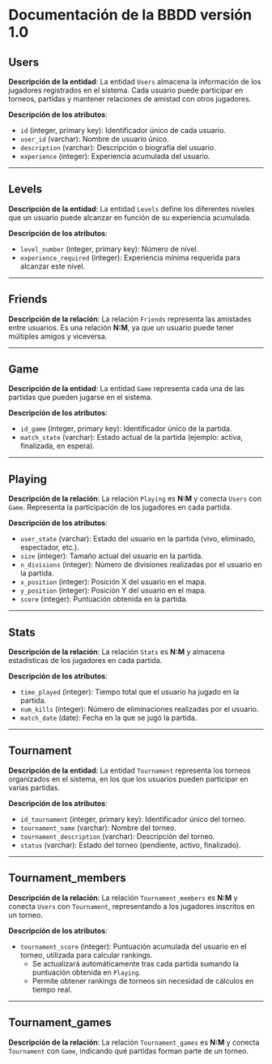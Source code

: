 # Documentación de la BBDD versión 1.0

## Users

**Descripción de la entidad**: La entidad `Users` almacena la información de los jugadores registrados en el sistema. Cada usuario puede participar en torneos, partidas y mantener relaciones de amistad con otros jugadores.

**Descripción de los atributos**:

- `id` (integer, primary key): Identificador único de cada usuario.
- `user_id` (varchar): Nombre de usuario único.
- `description` (varchar): Descripción o biografía del usuario.
- `experience` (integer): Experiencia acumulada del usuario.

---

## Levels

**Descripción de la entidad**: La entidad `Levels` define los diferentes niveles que un usuario puede alcanzar en función de su experiencia acumulada.

**Descripción de los atributos**:

- `level_number` (integer, primary key): Número de nivel.
- `experience_required` (integer): Experiencia mínima requerida para alcanzar este nivel.

---

## Friends

**Descripción de la relación**: La relación `Friends` representa las amistades entre usuarios. Es una relación **N:M**, ya que un usuario puede tener múltiples amigos y viceversa.

---

## Game

**Descripción de la entidad**: La entidad `Game` representa cada una de las partidas que pueden jugarse en el sistema.

**Descripción de los atributos**:

- `id_game` (integer, primary key): Identificador único de la partida.
- `match_state` (varchar): Estado actual de la partida (ejemplo: activa, finalizada, en espera).

---

## Playing

**Descripción de la relación**: La relación `Playing` es **N:M** y conecta `Users` con `Game`. Representa la participación de los jugadores en cada partida.

**Descripción de los atributos**:

- `user_state` (varchar): Estado del usuario en la partida (vivo, eliminado, espectador, etc.).
- `size` (integer): Tamaño actual del usuario en la partida.
- `n_divisions` (integer): Número de divisiones realizadas por el usuario en la partida.
- `x_position` (integer): Posición X del usuario en el mapa.
- `y_position` (integer): Posición Y del usuario en el mapa.
- `score` (integer): Puntuación obtenida en la partida.

---

## Stats

**Descripción de la relación**: La relación `Stats` es **N:M** y almacena estadísticas de los jugadores en cada partida.

**Descripción de los atributos**:

- `time_played` (integer): Tiempo total que el usuario ha jugado en la partida.
- `num_kills` (integer): Número de eliminaciones realizadas por el usuario.
- `match_date` (date): Fecha en la que se jugó la partida.

---

## Tournament

**Descripción de la entidad**: La entidad `Tournament` representa los torneos organizados en el sistema, en los que los usuarios pueden participar en varias partidas.

**Descripción de los atributos**:

- `id_tournament` (integer, primary key): Identificador único del torneo.
- `tournament_name` (varchar): Nombre del torneo.
- `tournament_description` (varchar): Descripción del torneo.
- `status` (varchar): Estado del torneo (pendiente, activo, finalizado).

---

## Tournament_members

**Descripción de la relación**: La relación `Tournament_members` es **N:M** y conecta `Users` con `Tournament`, representando a los jugadores inscritos en un torneo.

**Descripción de los atributos**:

- `tournament_score` (integer): Puntuación acumulada del usuario en el torneo, utilizada para calcular rankings.
    - Se actualizará automáticamente tras cada partida sumando la puntuación obtenida en `Playing`.
    - Permite obtener rankings de torneos sin necesidad de cálculos en tiempo real.

---

## Tournament_games

**Descripción de la relación**: La relación `Tournament_games` es **N:M** y conecta `Tournament` con `Game`, indicando qué partidas forman parte de un torneo.